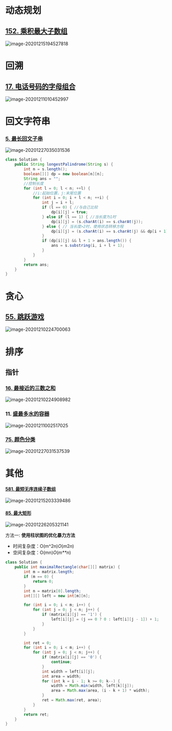 #  动态规划

## [152. 乘积最大子数组](https://leetcode-cn.com/problems/maximum-product-subarray/)

![image-20201215194527818](HOT100.assets/image-20201215194527818.png)

# 回溯

## [17. 电话号码的字母组合](https://leetcode-cn.com/problems/letter-combinations-of-a-phone-number/)

![image-20201211010452997](HOT100.assets/image-20201211010452997.png)





# 回文字符串

### **[5. 最长回文子串](https://leetcode-cn.com/problems/longest-palindromic-substring/)**

![image-20201227035031536](HOT100.assets/image-20201227035031536.png)

```java
class Solution {
    public String longestPalindrome(String s) {
        int n = s.length();
        boolean[][] dp = new boolean[n][n];
        String ans = "";
        //控制长度
        for (int l = 0; l < n; ++l) {
            //i:起始位置，j:末尾位置
            for (int i = 0; i + l < n; ++i) {
                int j = i + l;
                if (l == 0) { //与自己比较
                    dp[i][j] = true;
                } else if (l == 1) { //当长度为1时
                    dp[i][j] = (s.charAt(i) == s.charAt(j));
                } else { // 当长度>2时，使用状态转移方程
                    dp[i][j] = (s.charAt(i) == s.charAt(j) && dp[i + 1][j - 1]);
                }
                if (dp[i][j] && l + 1 > ans.length()) {
                    ans = s.substring(i, i + l + 1);
                }
            }
        }
        return ans;
    }
}
```



# 贪心

##   [55. 跳跃游戏](https://leetcode-cn.com/problems/jump-game/)

 ![image-20201210224700063](./HOT100.assets/image-20201210224700063.png)



# 排序

## 指针

### [16. 最接近的三数之和](https://leetcode-cn.com/problems/3sum-closest/)

![image-20201210224908982](./HOT100.assets/image-20201210224908982.png)

### 11. [盛最多水的容器](https://leetcode-cn.com/problems/container-with-most-water/)

![image-20201211002517025](./HOT100.assets/image-20201211002517025.png)

### [75. 颜色分类](https://leetcode-cn.com/problems/sort-colors/)

![image-20201227031537539](HOT100.assets/image-20201227031537539.png)

# 其他

#### [581. 最短无序连续子数组](https://leetcode-cn.com/problems/shortest-unsorted-continuous-subarray/)

![image-20201215203339486](HOT100.assets/image-20201215203339486.png)



#### [85. 最大矩形](https://leetcode-cn.com/problems/maximal-rectangle/)

![image-20201226205321141](HOT100.assets/image-20201226205321141.png)

方法一: **使用柱状图的优化暴力方法**

- 时间复杂度：O(m^2n)*O*(*m*2*n*)
-  空间复杂度：O(mn)*O*(*m**n*) 

```java
class Solution {
    public int maximalRectangle(char[][] matrix) {
        int m = matrix.length;
        if (m == 0) {
            return 0;
        }
        int n = matrix[0].length;
        int[][] left = new int[m][n];

        for (int i = 0; i < m; i++) {
            for (int j = 0; j < n; j++) {
                if (matrix[i][j] == '1') {
                    left[i][j] = (j == 0 ? 0 : left[i][j - 1]) + 1;
                }
            }
        }

        int ret = 0;
        for (int i = 0; i < m; i++) {
            for (int j = 0; j < n; j++) {
                if (matrix[i][j] == '0') {
                    continue;
                }
                int width = left[i][j];
                int area = width;
                for (int k = i - 1; k >= 0; k--) {
                    width = Math.min(width, left[k][j]);
                    area = Math.max(area, (i - k + 1) * width);
                }
                ret = Math.max(ret, area);
            }
        }
        return ret;
    }
}
```



